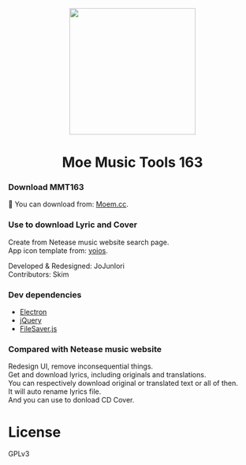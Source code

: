 <div align="center">
    <img src="https://www.moem.cc/images/software/MMT163.png" width="256px" align="center">
</div>
<h1 align="center">Moe Music Tools 163</h1>

### Download MMT163 
:floppy_disk: You can download from: [Moem.cc](https://www.moem.cc/software/MMT163).  

### Use to download Lyric and Cover
Create from Netease music website search page.  
App icon template from: [yoios](https://github.com/mmarfil/yoios).  

Developed & Redesigned: JoJunIori  
Contributors: Skim

### Dev dependencies
* [Electron](https://electron.atom.io/) 
* [jQuery](https://jquery.com/) 
* [FileSaver.js](https://github.com/eligrey/FileSaver.js) 

### Compared with Netease music website
Redesign UI, remove inconsequential things.  
Get and download lyrics, including originals and translations.   
You can respectively download original or translated text or all of then.  
It will auto rename lyrics file.  
And you can use to donload CD Cover.

# License

GPLv3
